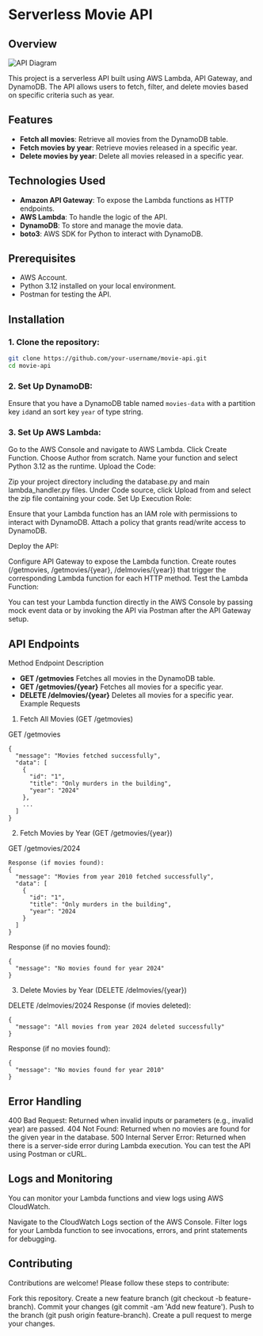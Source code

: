 # Serverless Movie API

## Overview
![API Diagram](https://github.com/Stefanie-a/api-diagram.jpeg)

This project is a serverless API built using AWS Lambda, API Gateway, and DynamoDB. The API allows users to fetch, filter, and delete movies based on specific criteria such as year.

## Features

- **Fetch all movies**: Retrieve all movies from the DynamoDB table.
- **Fetch movies by year**: Retrieve movies released in a specific year.
- **Delete movies by year**: Delete all movies released in a specific year.

## Technologies Used

- **Amazon API Gateway**: To expose the Lambda functions as HTTP endpoints.
- **AWS Lambda**: To handle the logic of the API.
- **DynamoDB**: To store and manage the movie data.
- **boto3**: AWS SDK for Python to interact with DynamoDB.

## Prerequisites

- AWS Account.
- Python 3.12 installed on your local environment.
- Postman for testing the API.

## Installation

### 1. Clone the repository:
```bash
git clone https://github.com/your-username/movie-api.git
cd movie-api
```
### 2. Set Up DynamoDB:
Ensure that you have a DynamoDB table named `movies-data` with a partition key `id`and an sort key `year` of type string.

### 3. Set Up AWS Lambda:
Go to the AWS Console and navigate to AWS Lambda.
Click Create Function.
Choose Author from scratch.
Name your function and select Python 3.12 as the runtime.
Upload the Code:

Zip your project directory including the database.py and main lambda_handler.py files.
Under Code source, click Upload from and select the zip file containing your code.
Set Up Execution Role:

Ensure that your Lambda function has an IAM role with permissions to interact with DynamoDB.
Attach a policy that grants read/write access to DynamoDB.

Deploy the API:

Configure API Gateway to expose the Lambda function. Create routes (/getmovies, /getmovies/{year}, /delmovies/{year}) that trigger the corresponding Lambda function for each HTTP method.
Test the Lambda Function:

You can test your Lambda function directly in the AWS Console by passing mock event data or by invoking the API via Postman after the API Gateway setup.
## API Endpoints
Method	Endpoint	Description

- **GET	/getmovies**	Fetches all movies in the DynamoDB table.
- **GET	/getmovies/{year}**	Fetches all movies for a specific year.
- **DELETE	/delmovies/{year}**	Deletes all movies for a specific year.
Example Requests

1. Fetch All Movies (GET /getmovies)

GET /getmovies
```
{
  "message": "Movies fetched successfully",
  "data": [
    {
      "id": "1",
      "title": "Only murders in the building",
      "year": "2024"
    },
    ...
  ]
}
```
2. Fetch Movies by Year (GET /getmovies/{year})

GET /getmovies/2024
```
Response (if movies found):
{
  "message": "Movies from year 2010 fetched successfully",
  "data": [
    {
      "id": "1",
      "title": "Only murders in the building",
      "year": "2024
    }
  ]
}
```
Response (if no movies found):
```
{
  "message": "No movies found for year 2024"
}
```
3. Delete Movies by Year (DELETE /delmovies/{year})

DELETE /delmovies/2024
Response (if movies deleted):
```
{
  "message": "All movies from year 2024 deleted successfully"
}
```
Response (if no movies found):
```
{
  "message": "No movies found for year 2010"
}
```

## Error Handling
400 Bad Request: Returned when invalid inputs or parameters (e.g., invalid year) are passed.
404 Not Found: Returned when no movies are found for the given year in the database.
500 Internal Server Error: Returned when there is a server-side error during Lambda execution.
You can test the API using Postman or cURL.

## Logs and Monitoring
You can monitor your Lambda functions and view logs using AWS CloudWatch.

Navigate to the CloudWatch Logs section of the AWS Console.
Filter logs for your Lambda function to see invocations, errors, and print statements for debugging.

## Contributing
Contributions are welcome! Please follow these steps to contribute:

Fork this repository.
Create a new feature branch (git checkout -b feature-branch).
Commit your changes (git commit -am 'Add new feature').
Push to the branch (git push origin feature-branch).
Create a pull request to merge your changes.
